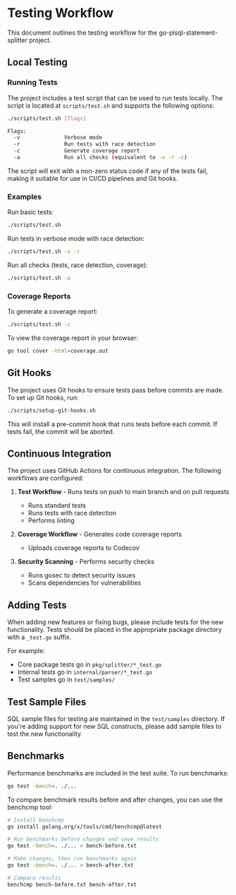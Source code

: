 # Testing Workflow

This document outlines the testing workflow for the go-plsql-statement-splitter project.

## Local Testing

### Running Tests

The project includes a test script that can be used to run tests locally. The script is located at `scripts/test.sh` and supports the following options:

```bash
./scripts/test.sh [flags]

Flags:
  -v              Verbose mode
  -r              Run tests with race detection
  -c              Generate coverage report
  -a              Run all checks (equivalent to -v -r -c)
```

The script will exit with a non-zero status code if any of the tests fail, making it suitable for use in CI/CD pipelines and Git hooks.

### Examples

Run basic tests:
```bash
./scripts/test.sh
```

Run tests in verbose mode with race detection:
```bash
./scripts/test.sh -v -r
```

Run all checks (tests, race detection, coverage):
```bash
./scripts/test.sh -a
```

### Coverage Reports

To generate a coverage report:
```bash
./scripts/test.sh -c
```

To view the coverage report in your browser:
```bash
go tool cover -html=coverage.out
```

## Git Hooks

The project uses Git hooks to ensure tests pass before commits are made. To set up Git hooks, run:

```bash
./scripts/setup-git-hooks.sh
```

This will install a pre-commit hook that runs tests before each commit. If tests fail, the commit will be aborted.

## Continuous Integration

The project uses GitHub Actions for continuous integration. The following workflows are configured:

1. **Test Workflow** - Runs tests on push to main branch and on pull requests
   - Runs standard tests
   - Runs tests with race detection
   - Performs linting

2. **Coverage Workflow** - Generates code coverage reports
   - Uploads coverage reports to Codecov

3. **Security Scanning** - Performs security checks
   - Runs gosec to detect security issues
   - Scans dependencies for vulnerabilities

## Adding Tests

When adding new features or fixing bugs, please include tests for the new functionality. Tests should be placed in the appropriate package directory with a `_test.go` suffix.

For example:
- Core package tests go in `pkg/splitter/*_test.go`
- Internal tests go in `internal/parser/*_test.go`
- Test samples go in `test/samples/`

## Test Sample Files

SQL sample files for testing are maintained in the `test/samples` directory. If you're adding support for new SQL constructs, please add sample files to test the new functionality.

## Benchmarks

Performance benchmarks are included in the test suite. To run benchmarks:

```bash
go test -bench=. ./...
```

To compare benchmark results before and after changes, you can use the benchcmp tool:

```bash
# Install benchcmp
go install golang.org/x/tools/cmd/benchcmp@latest

# Run benchmarks before changes and save results
go test -bench=. ./... > bench-before.txt

# Make changes, then run benchmarks again
go test -bench=. ./... > bench-after.txt

# Compare results
benchcmp bench-before.txt bench-after.txt
``` 